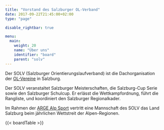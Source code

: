 ```yaml
---
title: "Vorstand des Salzburger OL-Verband"
date: 2017-09-22T21:45:00+02:00
type: "page"

disable_rightbar: true

menu:
  main:
    weight: 20
    name: "Über uns"
    identifier: "board"
    parent: "solv"
---
```


Der SOLV (Salzburger Orientierungslaufverband) ist die Dachorganisation der [OL-Vereine](/clubs) in Salzburg.

Der SOLV veranstaltet Salzburger Meisterschaften, die Salzburg-Cup Serie sowie den Salzburger Schulcup. Er erlässt die Wettkampfordnung, führt die Rangliste, und koordiniert den Salzburger Regionalkader.

Im Rahmen der [ARGE Alp Sport](/arge-alp) vertritt eine Mannschaft des SOLV das Land Salzburg beim jährlichen Wettstreit der Alpen-Regionen.

{{< boardTable >}}
